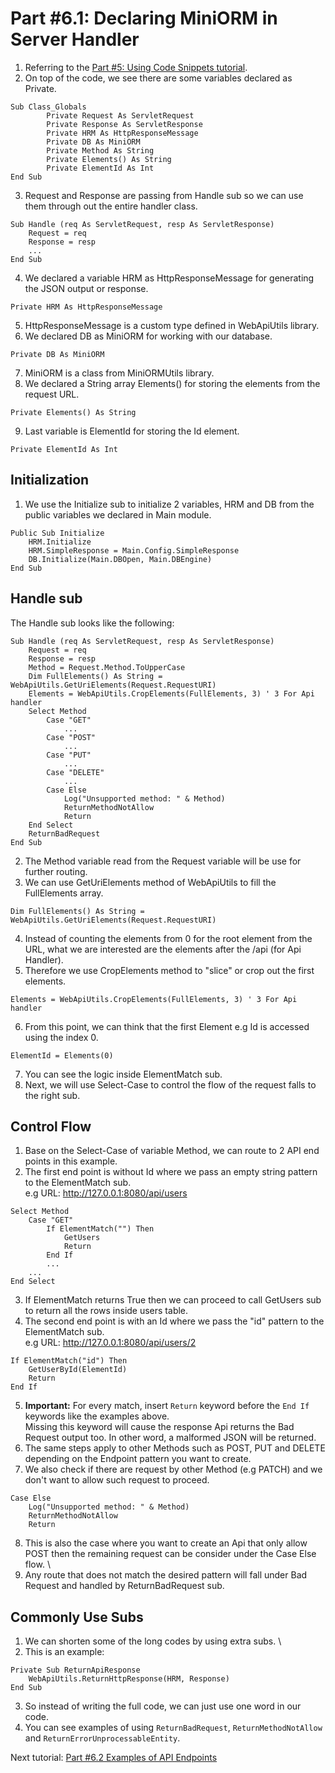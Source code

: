 # Part #6.1: Declaring MiniORM in Server Handler

1. Referring to the [Part #5: Using Code Snippets tutorial](https://github.com/pyhoon/web-api-server-tutorial/blob/main/Part%20%235%20Using%20Code%20Snippets.md).
2. On top of the code, we see there are some variables declared as Private.
```B4X
Sub Class_Globals
        Private Request As ServletRequest
        Private Response As ServletResponse
        Private HRM As HttpResponseMessage
        Private DB As MiniORM
        Private Method As String
        Private Elements() As String
        Private ElementId As Int
End Sub
```
3. Request and Response are passing from Handle sub so we can use them through out the entire handler class.
```B4X
Sub Handle (req As ServletRequest, resp As ServletResponse)
    Request = req
    Response = resp
    ...
End Sub
```
4. We declared a variable HRM as HttpResponseMessage for generating the JSON output or response.
```B4X
Private HRM As HttpResponseMessage
```
5. HttpResponseMessage is a custom type defined in WebApiUtils library.
6. We declared DB as MiniORM for working with our database.
```B4X
Private DB As MiniORM
```
7. MiniORM is a class from MiniORMUtils library.
8. We declared a String array Elements() for storing the elements from the request URL.
```B4X
Private Elements() As String
```
9. Last variable is ElementId for storing the Id element.
```B4X
Private ElementId As Int
```

## Initialization
1. We use the Initialize sub to initialize 2 variables, HRM and DB from the public variables we declared in Main module.
```B4X
Public Sub Initialize
    HRM.Initialize
    HRM.SimpleResponse = Main.Config.SimpleResponse
    DB.Initialize(Main.DBOpen, Main.DBEngine)
End Sub
```

## Handle sub
The Handle sub looks like the following:
```B4X
Sub Handle (req As ServletRequest, resp As ServletResponse)
    Request = req
    Response = resp
    Method = Request.Method.ToUpperCase
    Dim FullElements() As String = WebApiUtils.GetUriElements(Request.RequestURI)
    Elements = WebApiUtils.CropElements(FullElements, 3) ' 3 For Api handler
    Select Method
        Case "GET"
            ...
        Case "POST"
            ...
        Case "PUT"
            ...
        Case "DELETE"
            ...
        Case Else
            Log("Unsupported method: " & Method)
            ReturnMethodNotAllow
            Return
    End Select
    ReturnBadRequest
End Sub
```
2. The Method variable read from the Request variable will be use for further routing.
3. We can use GetUriElements method of WebApiUtils to fill the FullElements array.
```B4X
Dim FullElements() As String = WebApiUtils.GetUriElements(Request.RequestURI)
```
4. Instead of counting the elements from 0 for the root element from the URL, what we are interested are the elements after the /api (for Api Handler).
5. Therefore we use CropElements method to "slice" or crop out the first elements.
```B4X
Elements = WebApiUtils.CropElements(FullElements, 3) ' 3 For Api handler
```
6. From this point, we can think that the first Element e.g Id is accessed using the index 0.
```B4X
ElementId = Elements(0)
```
7. You can see the logic inside ElementMatch sub.
8. Next, we will use Select-Case to control the flow of the request falls to the right sub.

## Control Flow
1. Base on the Select-Case of variable Method, we can route to 2 API end points in this example.
2. The first end point is without Id where we pass an empty string pattern to the ElementMatch sub. \
e.g URL: http://127.0.0.1:8080/api/users
```B4X
Select Method
    Case "GET"
        If ElementMatch("") Then
            GetUsers
            Return
        End If
        ...
    ...
End Select
```
3. If ElementMatch returns True then we can proceed to call GetUsers sub to return all the rows inside users table.
4. The second end point is with an Id where we pass the "id" pattern to the ElementMatch sub. \
e.g URL: http://127.0.0.1:8080/api/users/2
```B4X
If ElementMatch("id") Then
    GetUserById(ElementId)
    Return
End If
```
5. **Important:** For every match, insert ```Return``` keyword before the ```End If``` keywords like the examples above. \
Missing this keyword will cause the response Api returns the Bad Request output too. In other word, a malformed JSON will be returned.
6. The same steps apply to other Methods such as POST, PUT and DELETE depending on the Endpoint pattern you want to create.
7. We also check if there are request by other Method (e.g PATCH) and we don't want to allow such request to proceed.
```B4X
Case Else
    Log("Unsupported method: " & Method)
    ReturnMethodNotAllow
    Return
```
8. This is also the case where you want to create an Api that only allow POST then the remaining request can be consider under the Case Else flow. \
9. Any route that does not match the desired pattern will fall under Bad Request and handled by ReturnBadRequest sub.

## Commonly Use Subs
1. We can shorten some of the long codes by using extra subs. \
2. This is an example:
```B4X
Private Sub ReturnApiResponse
    WebApiUtils.ReturnHttpResponse(HRM, Response)
End Sub
```
3. So instead of writing the full code, we can just use one word in our code.
4. You can see examples of using ```ReturnBadRequest```, ```ReturnMethodNotAllow``` and ```ReturnErrorUnprocessableEntity```.

Next tutorial: [Part #6.2 Examples of API Endpoints](https://github.com/pyhoon/web-api-server-tutorial/blob/main/Part%20%236.2%20Examples%20of%20API%20Endpoints.md)
